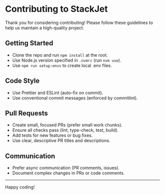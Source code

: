 # Contributing to StackJet

Thank you for considering contributing! Please follow these guidelines to help us maintain a high-quality project.

## Getting Started

- Clone the repo and run `npm install` at the root.
- Use Node.js version specified in `.nvmrc` (run `nvm use`).
- Use `npm run setup:envs` to create local .env files.

## Code Style

- Use Prettier and ESLint (auto-fix on commit).
- Use conventional commit messages (enforced by commitlint).

## Pull Requests

- Create small, focused PRs (prefer small work chunks).
- Ensure all checks pass (lint, type-check, test, build).
- Add tests for new features or bug fixes.
- Use clear, descriptive PR titles and descriptions.

## Communication

- Prefer async communication (PR comments, issues).
- Document complex changes in PRs or code comments.

---

Happy coding!
